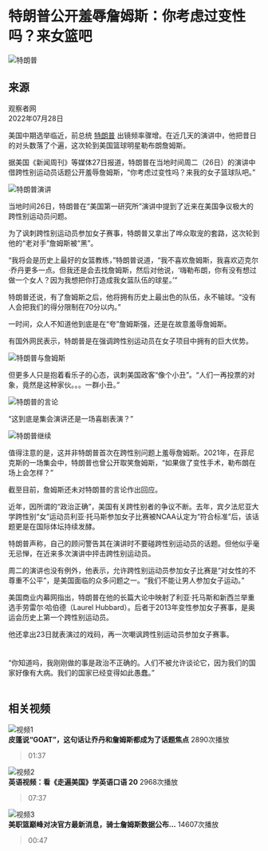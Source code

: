 # 特朗普公开羞辱詹姆斯：你考虑过变性吗？来女篮吧

![特朗普](//n.sinaimg.cn/sinakd10200/360/w180h180/20221208/efc8-204e9ae748fd985652297c80f26736d5.jpg)

## 来源
观察者网  
2022年07月28日

美国中期选举临近，前总统 [特朗普](https://news.sina.cn/news_zt/keyword.d.html?vt=4&k=%E7%89%B9%E6%9C%97%E6%99%AE) 出镜频率骤增。在近几天的演讲中，他把昔日的对头数落了个遍，这次轮到美国篮球明星勒布朗詹姆斯。

据美国《新闻周刊》等媒体27日报道，特朗普在当地时间周二（26日）的演讲中借跨性别运动员话题公开羞辱詹姆斯，“你考虑过变性吗？来我的女子篮球队吧。”

![特朗普演讲](//k.sinaimg.cn/n/spider20220728/519/w791h528/20220728/6383-1b8fde083faeb768ad1efd800ead9309.png/w700d1q75cms.jpg)

当地时间26日，特朗普在“美国第一研究所”演讲中提到了近来在美国争议极大的跨性别运动员问题。

为了讽刺跨性别运动员参加女子赛事，特朗普又拿出了哗众取宠的套路，这次轮到他的“老对手”詹姆斯被“黑”。

“我将会是历史上最好的女篮教练，”特朗普说道，“我不喜欢詹姆斯，我喜欢迈克尔·乔丹更多一点。但我还是会去找詹姆斯，然后对他说，‘嗨勒布朗，你有没有想过做一个女人？因为我想把你打造成我女篮队伍的球星。’”

特朗普还说，有了詹姆斯之后，他将拥有历史上最出色的队伍，永不输球。“没有人会把我们的得分限制在70分以内。”

一时间，众人不知道他到底是在“夸”詹姆斯强，还是在故意羞辱詹姆斯。

有国外网民表示，特朗普是在强调跨性别运动员在女子项目中拥有的巨大优势。

![特朗普与詹姆斯](//k.sinaimg.cn/n/spider20220728/62/w587h275/20220728/7adb-0815bac9ccf15044a97d9ea7bc62fab9.png/w700d1q75cms.jpg)

但更多人只是抱着看乐子的心态，讽刺美国政客“像个小丑”。“人们一再投票的对象，竟然是这种家伙。。。一群小丑。”

![特朗普的言论](//k.sinaimg.cn/n/spider20220728/61/w592h269/20220728/08db-ea0d978a81bc84387f809c8fd6a0bf08.png/w700d1q75cms.jpg)

“这到底是集会演讲还是一场喜剧表演？”

![特朗普继续](//k.sinaimg.cn/n/spider20220728/24/w613h211/20220728/a112-ba803ac271c12e63a4117916fe932278.png/w700d1q75cms.jpg)

值得注意的是，这并非特朗普首次在跨性别问题上羞辱詹姆斯。2021年，在菲尼克斯的一场集会中，特朗普也曾公开取笑詹姆斯，“如果做了变性手术，勒布朗在场上会怎样？”

截至目前，詹姆斯还未对特朗普的言论作出回应。

近年，因所谓的“政治正确”，美国有关跨性别者的争议不断。去年，宾夕法尼亚大学跨性别“女”运动员利亚·托马斯参加女子比赛被NCAA认定为“符合标准”后，该话题更是在国际体坛持续发酵。

特朗普声称，自己的顾问警告其在演讲时不要碰跨性别运动员的话题。但他似乎毫无忌惮，在近来多次演讲中抨击跨性别运动员。

周二的演讲也没有例外，他表示，允许跨性别运动员参加女子比赛是“对女性的不尊重不公平”，是美国面临的众多问题之一。“我们不能让男人参加女子运动。”

美国商业内幕网指出，特朗普在他的长篇大论中映射了利亚·托马斯和新西兰举重选手劳雷尔·哈伯德（Laurel Hubbard）。后者于2013年变性参加女子赛事，是奥运会历史上第一个跨性别运动员。

他还拿出23日就表演过的戏码，再一次嘲讽跨性别运动员参加女子赛事。

![特朗普发表演讲](data:image/png;base64,iVBORw0KGgoAAAANSUhEUgAAABAAAAAJAQMAAAAB5D5xAAAAA1BMVEUAAACnej3aAAAAAXRSTlMAQObYZgAAAApJREFUCNdjwA0AABsAAQrj5HwAAAAASUVORK5CYII=)

“你知道吗，我刚刚做的事是政治不正确的。人们不被允许谈论它，因为我们的国家好像有大病。我们的国家已经变得如此愚蠢。”

![各种反应](data:image/png;base64,iVBORw0KGgoAAAANSUhEUgAAAAQAAAADAQMAAACOOjyFAAAAA1BMVEUAAACnej3aAAAAAXRSTlMAQObYZgAAAApJREFUCNdjAAMAAAYAAegKKqQAAAAASUVORK5CYII=)

## 相关视频

![视频1](//z0.sinaimg.cn/auto/crop?img=https://n.sinaimg.cn/vmsri/orj480/006ASU6kly1hxtev65illj30c80963z1.jpg&size=370_207&bgf=1&bgc=%23000000)  
**皮蓬说“GOAT”，这句话让乔丹和詹姆斯都成为了话题焦点** 2890次播放  
> 01:37

![视频2](//z0.sinaimg.cn/auto/crop?img=https://n.sinaimg.cn/vmsri/orj480/005IgnWtly1hx1rjph64rj30bg09aaa6.jpg&size=370_207&bgf=1&bgc=%23000000)  
**英语视频：看《走遍美国》学英语口语 20** 2968次播放  
> 07:37

![视频3](//z0.sinaimg.cn/auto/crop?img=https://n.sinaimg.cn/vmsri/orj480/006CjUuDly1hxsveqkvx1j30c80960sz.jpg&size=370_207&bgf=1&bgc=%23000000)  
**美职篮巅峰对决官方最新消息，骑士詹姆斯数据公布…** 14607次播放  
> 00:47
<!-- tcd_original_link https://news.sina.cn/2022-07-28/detail-imizmscv3853672.d.html -->
